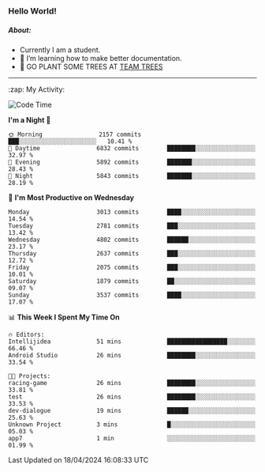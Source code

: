 ### Hello World!

##### About:
- Currently I am a student.
- 🌱 I’m learning how to make better documentation.
- 🌱 GO PLANT SOME TREES AT [TEAM TREES](https://teamtrees.org/)

---
  <summary>:zap: My Activity:</summary>
  
<!--START_SECTION:waka-->
![Code Time](http://img.shields.io/badge/Code%20Time-1%2C315%20hrs%2024%20mins-blue)

**I'm a Night 🦉** 

```text
🌞 Morning                2157 commits        ███░░░░░░░░░░░░░░░░░░░░░░   10.41 % 
🌆 Daytime                6832 commits        ████████░░░░░░░░░░░░░░░░░   32.97 % 
🌃 Evening                5892 commits        ███████░░░░░░░░░░░░░░░░░░   28.43 % 
🌙 Night                  5843 commits        ███████░░░░░░░░░░░░░░░░░░   28.19 % 
```
📅 **I'm Most Productive on Wednesday** 

```text
Monday                   3013 commits        ████░░░░░░░░░░░░░░░░░░░░░   14.54 % 
Tuesday                  2781 commits        ███░░░░░░░░░░░░░░░░░░░░░░   13.42 % 
Wednesday                4802 commits        ██████░░░░░░░░░░░░░░░░░░░   23.17 % 
Thursday                 2637 commits        ███░░░░░░░░░░░░░░░░░░░░░░   12.72 % 
Friday                   2075 commits        ███░░░░░░░░░░░░░░░░░░░░░░   10.01 % 
Saturday                 1879 commits        ██░░░░░░░░░░░░░░░░░░░░░░░   09.07 % 
Sunday                   3537 commits        ████░░░░░░░░░░░░░░░░░░░░░   17.07 % 
```


📊 **This Week I Spent My Time On** 

```text
🔥 Editors: 
Intellijidea             51 mins             █████████████████░░░░░░░░   66.46 % 
Android Studio           26 mins             ████████░░░░░░░░░░░░░░░░░   33.54 % 

🐱‍💻 Projects: 
racing-game              26 mins             ████████░░░░░░░░░░░░░░░░░   33.81 % 
test                     26 mins             ████████░░░░░░░░░░░░░░░░░   33.53 % 
dev-dialogue             19 mins             ██████░░░░░░░░░░░░░░░░░░░   25.63 % 
Unknown Project          3 mins              █░░░░░░░░░░░░░░░░░░░░░░░░   05.03 % 
app7                     1 min               ░░░░░░░░░░░░░░░░░░░░░░░░░   01.99 % 
```


 Last Updated on 18/04/2024 16:08:33 UTC
<!--END_SECTION:waka-->
